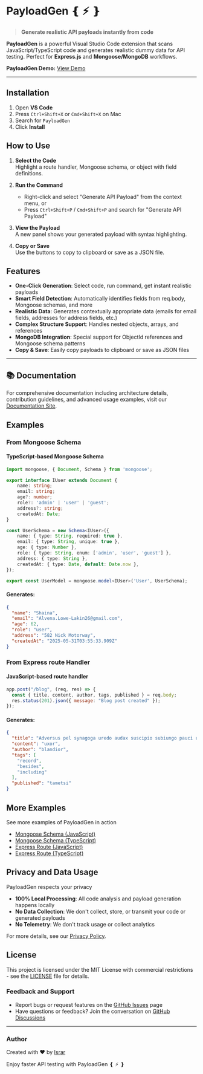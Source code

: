 # PayloadGen ❴ ⚡ ❵

> **Generate realistic API payloads instantly from code**

**PayloadGen** is a powerful Visual Studio Code extension that scans JavaScript/TypeScript code and generates realistic dummy data for API testing. Perfect for **Express.js** and **Mongoose/MongoDB** workflows.

**PayloadGen Demo:** [View Demo](https://res.cloudinary.com/cloudupload11111/image/upload/v1748714275/opensource/payloadgen_demos/Part_1_Gif_JS_Mongoose_wov2ja.gif)

---

## Installation

1. Open **VS Code**
2. Press `Ctrl+Shift+X` or `Cmd+Shift+X` on Mac
3. Search for `PayloadGen`
4. Click **Install**

## How to Use

1. **Select the Code**  
   Highlight a route handler, Mongoose schema, or object with field definitions.

2. **Run the Command**    
   - Right-click and select "Generate API Payload" from the context menu, or
   - Press `Ctrl+Shift+P` / `Cmd+Shift+P` and search for "Generate API Payload"

3. **View the Payload**  
   A new panel shows your generated payload with syntax highlighting.

4. **Copy or Save**  
   Use the buttons to copy to clipboard or save as a JSON file.

## Features

- **One-Click Generation**: Select code, run command, get instant realistic payloads
- **Smart Field Detection**: Automatically identifies fields from req.body, Mongoose schemas, and more
- **Realistic Data**: Generates contextually appropriate data (emails for email fields, addresses for address fields, etc.)
- **Complex Structure Support**: Handles nested objects, arrays, and references
- **MongoDB Integration**: Special support for ObjectId references and Mongoose schema patterns
- **Copy & Save**: Easily copy payloads to clipboard or save as JSON files

---

## 📚 Documentation

For comprehensive documentation including architecture details, contribution guidelines, and advanced usage examples, visit our [Documentation Site](https://israr-11.github.io/payloadgen/).

## Examples

### From Mongoose Schema

#### TypeScript-based Mongoose Schema

```typescript
import mongoose, { Document, Schema } from 'mongoose';

export interface IUser extends Document {
    name: string;
    email: string;
    age?: number;
    role?: 'admin' | 'user' | 'guest';
    address?: string;
    createdAt: Date;
}

const UserSchema = new Schema<IUser>({
    name: { type: String, required: true },
    email: { type: String, unique: true },
    age: { type: Number },
    role: { type: String, enum: ['admin', 'user', 'guest'] },
    address: { type: String },
    createdAt: { type: Date, default: Date.now },
});

export const UserModel = mongoose.model<IUser>('User', UserSchema);

```

#### Generates:

```json
{
  "name": "Shaina",
  "email": "Alvena.Lowe-Lakin26@gmail.com",
  "age": 62,
  "role": "user",
  "address": "582 Nick Motorway",
  "createdAt": "2025-05-31T03:55:33.909Z"
}
```

### From Express route Handler
#### JavaScript-based route handler

```javascript
app.post("/blog", (req, res) => {
  const { title, content, author, tags, published } = req.body;
  res.status(201).json({ message: "Blog post created" });
});

```

#### Generates:

```json
{
  "title": "Adversus pel synagoga uredo audax suscipio subiungo pauci usitas.",
  "content": "uxor",
  "author": "blandior",
  "tags": [
    "record",
    "besides",
    "including"
  ],
  "published": "tametsi"
}
```
## More Examples

See more examples of PayloadGen in action

- [Mongoose Schema (JavaScript)](https://res.cloudinary.com/cloudupload11111/image/upload/v1748714275/opensource/payloadgen_demos/Part_1_Gif_JS_Mongoose_wov2ja.gif)
- [Mongoose Schema (TypeScript)](https://res.cloudinary.com/cloudupload11111/image/upload/v1748714269/opensource/payloadgen_demos/Part_2_Gif_TS_Mongoose_abyylz.gif)
- [Express Route (JavaScript)](https://res.cloudinary.com/cloudupload11111/image/upload/v1748714268/opensource/payloadgen_demos/Part_4_Gif_TS_Route_Handler_dxamvg.gif)
- [Express Route (TypeScript)](https://res.cloudinary.com/cloudupload11111/image/upload/v1748714267/opensource/payloadgen_demos/Part_3_Gif_JS_Route_Handler_v2gxmw.gif)

## Privacy and Data Usage

PayloadGen respects your privacy

- **100% Local Processing**: All code analysis and payload generation happens locally
- **No Data Collection**: We don't collect, store, or transmit your code or generated payloads
- **No Telemetry**: We don't track usage or collect analytics

For more details, see our [Privacy Policy](https://github.com/Israr-11/payloadgen/blob/main/PRIVACY.md).

## License

This project is licensed under the MIT License with commercial restrictions - see the [LICENSE](https://github.com/Israr-11/payloadgen/blob/main/LICENSE) file for details.


### Feedback and Support

-  Report bugs or request features on the [GitHub Issues](https://github.com/Israr-11/payloadgen/issues) page  
-  Have questions or feedback? Join the conversation on [GitHub Discussions](https://github.com/Israr-11/payloadgen/discussions)

---

### Author
Created with ❤️ by [Israr](https://github.com/Israr-11)

Enjoy faster API testing with PayloadGen ❴ ⚡ ❵
